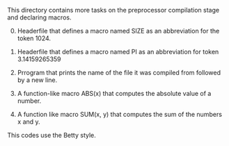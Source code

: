 This directory contains more tasks on the preprocessor compilation stage and declaring macros.

0. Headerfile that defines a macro named SIZE as an abbreviation for the token 1024.

1. Headerfile that defines a macro named PI as an abbreviation for token 3.14159265359

2. Prrogram that prints the name of the file it was compiled from followed by a new line.

3. A function-like macro ABS(x) that computes the absolute value of a number.

4. A function like macro SUM(x, y) that computes the sum of the numbers x and y.

This codes use the Betty style.
